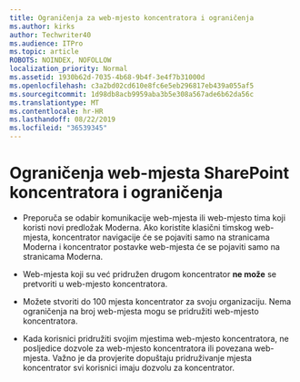 ```yaml
---
title: Ograničenja za web-mjesto koncentratora i ograničenja
ms.author: kirks
author: Techwriter40
ms.audience: ITPro
ms.topic: article
ROBOTS: NOINDEX, NOFOLLOW
localization_priority: Normal
ms.assetid: 1930b62d-7035-4b68-9b4f-3e4f7b31000d
ms.openlocfilehash: c3a2bd02cd610e8fc6e5eb296817eb439a055af5
ms.sourcegitcommit: 1d98db8acb9959aba3b5e308a567ade6b62da56c
ms.translationtype: MT
ms.contentlocale: hr-HR
ms.lasthandoff: 08/22/2019
ms.locfileid: "36539345"
---
```

# <a name="sharepoint-hub-site-limits-and-restrictions"></a>Ograničenja web-mjesta SharePoint koncentratora i ograničenja

- Preporuča se odabir komunikacije web-mjesta ili web-mjesto tima koji koristi novi predložak Moderna. Ako koristite klasični timskog web-mjesta, koncentrator navigacije će se pojaviti samo na stranicama Moderna i koncentrator postavke web-mjesta će se pojaviti samo na stranicama Moderna.

- Web-mjesta koji su već pridružen drugom koncentrator **ne može** se pretvoriti u web-mjesto koncentratora. 

- Možete stvoriti do 100 mjesta koncentrator za svoju organizaciju. Nema ograničenja na broj web-mjesta mogu se pridružiti web-mjesto koncentratora.

- Kada korisnici pridružiti svojim mjestima web-mjesto koncentratora, ne posljedice dozvole za web-mjesto koncentratora ili povezana web-mjesta. Važno je da provjerite dopuštaju pridruživanje mjesta koncentrator svi korisnici imaju dozvolu za koncentrator.



